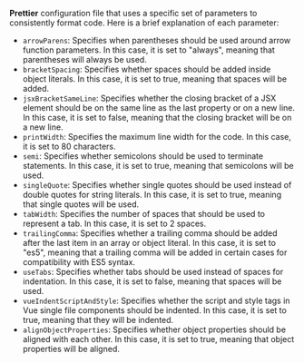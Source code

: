 **Prettier** configuration file that uses a specific set of parameters to consistently format code. Here is a brief explanation of each parameter:

- `arrowParens`: Specifies when parentheses should be used around arrow function parameters. In this case, it is set to "always", meaning that parentheses will always be used.
- `bracketSpacing`: Specifies whether spaces should be added inside object literals. In this case, it is set to true, meaning that spaces will be added.
- `jsxBracketSameLine`: Specifies whether the closing bracket of a JSX element should be on the same line as the last property or on a new line. In this case, it is set to false, meaning that the closing bracket will be on a new line.
- `printWidth`: Specifies the maximum line width for the code. In this case, it is set to 80 characters.
- `semi`: Specifies whether semicolons should be used to terminate statements. In this case, it is set to true, meaning that semicolons will be used.
- `singleQuote`: Specifies whether single quotes should be used instead of double quotes for string literals. In this case, it is set to true, meaning that single quotes will be used.
- `tabWidth`: Specifies the number of spaces that should be used to represent a tab. In this case, it is set to 2 spaces.
- `trailingComma`: Specifies whether a trailing comma should be added after the last item in an array or object literal. In this case, it is set to "es5", meaning that a trailing comma will be added in certain cases for compatibility with ES5 syntax.
- `useTabs`: Specifies whether tabs should be used instead of spaces for indentation. In this case, it is set to false, meaning that spaces will be used.
- `vueIndentScriptAndStyle`: Specifies whether the script and style tags in Vue single file components should be indented. In this case, it is set to true, meaning that they will be indented.
- `alignObjectProperties`: Specifies whether object properties should be aligned with each other. In this case, it is set to true, meaning that object properties will be aligned.
